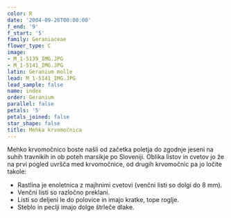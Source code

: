 ```yaml
---
color: R
date: '2004-09-26T00:00:00'
f_end: '9'
f_start: '5'
family: Geraniaceae
flower_type: C
image:
- M_1-5139_IMG.JPG
- M_1-5141_IMG.JPG
latin: Geranium molle
lead: M_1-5141_IMG.JPG
lead_sample: false
name: index
order: Geranium
parallel: false
petals: '5'
petals_joined: false
star_shape: false
title: Mehka krvomočnica
---
```

Mehko krvomočnico boste našli od začetka poletja do zgodnje jeseni na suhih travnikih in ob poteh marsikje po Sloveniji. Oblika listov in cvetov jo že na prvi pogled uvršča med krvomočnice, od drugih krvomočnic pa jo ločite takole:

-   Rastlina je enoletnica z majhnimi cvetovi (venčni listi so dolgi do 8 mm).
-   Venčni listi so razločno preklani.
-   Listi so deljeni le do polovice in imajo kratke, tope roglje.
-   Steblo in peclji imajo dolge štrleče dlake.
